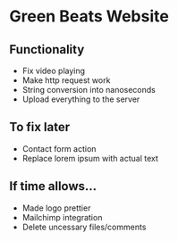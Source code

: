 # Green Beats Website

## Functionality
* Fix video playing
* Make http request work
* String conversion into nanoseconds
* Upload everything to the server


## To fix later
* Contact form action
* Replace lorem ipsum with actual text

## If time allows...
* Made logo prettier
* Mailchimp integration
* Delete uncessary files/comments
